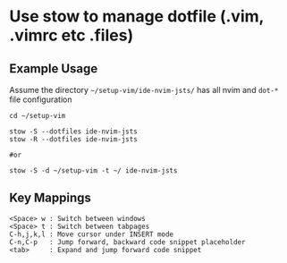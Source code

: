 # Use stow to manage dotfile (.vim, .vimrc etc .files)

## Example Usage
Assume the directory `~/setup-vim/ide-nvim-jsts/` has all nvim and `dot-*` file configuration

```
cd ~/setup-vim

stow -S --dotfiles ide-nvim-jsts
stow -R --dotfiles ide-nvim-jsts

#or

stow -S -d ~/setup-vim -t ~/ ide-nvim-jsts

```

## Key Mappings

```
<Space> w : Switch between windows
<Space> t : Switch between tabpages
C-h,j,k,l : Move cursor under INSERT mode
C-n,C-p   : Jump forward, backward code snippet placeholder
<tab>     : Expand and jump forward code snippet
```
